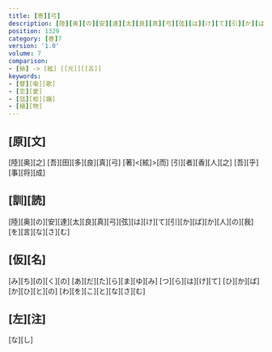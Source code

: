 ```yaml
---
title: [寄][弓]
description: [陸][奥][の][安][達][太][良][真][弓][弦][は][け][て][引][か][ば][か][人][の][我][を][言][な][さ][む]
position: 1329
category: [巻]7
version: '1.0'
volume: 7
comparison:
- [絲] -> [絃] [[元]][[古]]
keywords:
- [譬][喩][歌]
- [恋][愛]
- [尫][柜][蹋]
- [植][物]
---
```


## [原][文]

[陸][奥][之] [吾][田][多][良][真][弓] [著]<[絃]>[而] [引][者][香][人][之] [吾][乎][事][将][成]

## [訓][読]

[陸][奥][の][安][達][太][良][真][弓][弦][は][け][て][引][か][ば][か][人][の][我][を][言][な][さ][む]

## [仮][名]

[み][ち][の][く][の] [あ][だ][た][ら][ま][ゆ][み] [つ][ら][は][け][て] [ひ][か][ば][か][ひ][と][の] [わ][を][こ][と][な][さ][む]

## [左][注]

[な][し]
